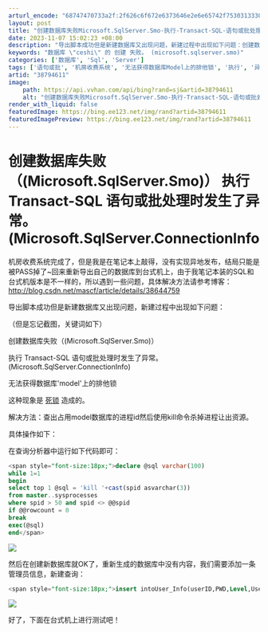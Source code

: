 ```yaml
---
arturl_encode: "68747470733a2f:2f626c6f672e6373646e2e6e65742f75303133303331313835:2f61727469636c652f64657461696c732f3338373934363131"
layout: post
title: "创建数据库失败Microsoft.SqlServer.Smo-执行-Transact-SQL-语句或批处理时发生了异常-Microsoft.SqlServer.ConnectionInfo"
date: 2023-11-07 15:02:23 +08:00
description: "导出脚本成功但是新建数据库又出现问题，新建过程中出现如下问题：创建数据库失败（(Microsoft."
keywords: "数据库 \"ceshi\" 的 创建 失败。 (microsoft.sqlserver.smo)"
categories: ['数据库', 'Sql', 'Server']
tags: ['语句或批', '机房收费系统', '无法获得数据库Model上的排他锁', '执行', '异地发布', '创建数据库失败', 'Sql']
artid: "38794611"
image:
    path: https://api.vvhan.com/api/bing?rand=sj&artid=38794611
    alt: "创建数据库失败Microsoft.SqlServer.Smo-执行-Transact-SQL-语句或批处理时发生了异常-Microsoft.SqlServer.ConnectionInfo"
render_with_liquid: false
featuredImage: https://bing.ee123.net/img/rand?artid=38794611
featuredImagePreview: https://bing.ee123.net/img/rand?artid=38794611
---
```


# 创建数据库失败（(Microsoft.SqlServer.Smo)） 执行 Transact-SQL 语句或批处理时发生了异常。 (Microsoft.SqlServer.ConnectionInfo

机房收费系统完成了，但是我是在笔记本上敲得，没有实现异地发布，结局只能是被PASS掉了~回来重新导出自己的数据库到台式机上，由于我笔记本装的SQL和台式机版本是不一样的，所以遇到一些问题，具体解决方法请参考博客：
<http://blog.csdn.net/mascf/article/details/38644759>

导出脚本成功但是新建数据库又出现问题，新建过程中出现如下问题：

（但是忘记截图，关键词如下）

创建数据库失败（(Microsoft.SqlServer.Smo)）

执行 Transact-SQL 语句或批处理时发生了异常。 (Microsoft.SqlServer.ConnectionInfo)

无法获得数据库'model'上的排他锁

这种现象是
[死锁](http://baike.baidu.com/view/121723.htm?fr=aladdin)
造成的。

解决方法：查出占用model数据库的进程id然后使用kill命令杀掉进程让出资源。

具体操作如下：

在查询分析器中运行如下代码即可：

```sql
<span style="font-size:18px;">declare @sql varchar(100)
while 1=1
begin
select top 1 @sql = 'kill '+cast(spid asvarchar(3))
from master..sysprocesses
where spid > 50 and spid <> @@spid
if @@rowcount = 0
break
exec(@sql)
end</span>
```

![](https://img-blog.csdn.net/20140824110820801?watermark/2/text/aHR0cDovL2Jsb2cuY3Nkbi5uZXQveGZ6MDMzMA==/font/5a6L5L2T/fontsize/400/fill/I0JBQkFCMA==/dissolve/70/gravity/SouthEast)
  

然后在创建新数据库就OK了，重新生成的数据库中没有内容，我们需要添加一条管理员信息，新建查询：

```sql
<span style="font-size:18px;">insert intoUser_Info(userID,PWD,Level,UserName,Head) values('1','1','管理员','徐凤竹','admin')</span>
```

![](https://img-blog.csdn.net/20140824110928661?watermark/2/text/aHR0cDovL2Jsb2cuY3Nkbi5uZXQveGZ6MDMzMA==/font/5a6L5L2T/fontsize/400/fill/I0JBQkFCMA==/dissolve/70/gravity/SouthEast)
  

好了，下面在台式机上进行测试吧！